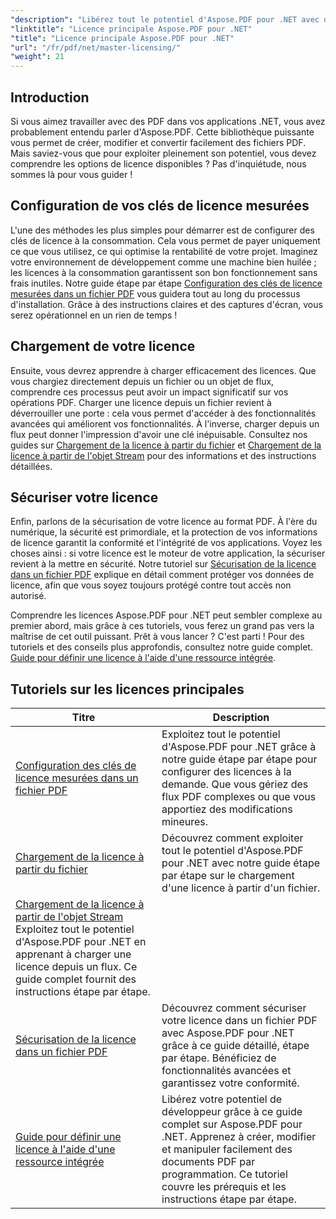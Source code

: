 ```yaml
---
"description": "Libérez tout le potentiel d'Aspose.PDF pour .NET avec des didacticiels détaillés sur les licences, la garantie de la conformité et l'optimisation de vos flux de travail PDF."
"linktitle": "Licence principale Aspose.PDF pour .NET"
"title": "Licence principale Aspose.PDF pour .NET"
"url": "/fr/pdf/net/master-licensing/"
"weight": 21
---
```


## Introduction

Si vous aimez travailler avec des PDF dans vos applications .NET, vous avez probablement entendu parler d'Aspose.PDF. Cette bibliothèque puissante vous permet de créer, modifier et convertir facilement des fichiers PDF. Mais saviez-vous que pour exploiter pleinement son potentiel, vous devez comprendre les options de licence disponibles ? Pas d'inquiétude, nous sommes là pour vous guider !

## Configuration de vos clés de licence mesurées
L'une des méthodes les plus simples pour démarrer est de configurer des clés de licence à la consommation. Cela vous permet de payer uniquement ce que vous utilisez, ce qui optimise la rentabilité de votre projet. Imaginez votre environnement de développement comme une machine bien huilée ; les licences à la consommation garantissent son bon fonctionnement sans frais inutiles. Notre guide étape par étape [Configuration des clés de licence mesurées dans un fichier PDF](./configureing-metered-license-keys/) vous guidera tout au long du processus d'installation. Grâce à des instructions claires et des captures d'écran, vous serez opérationnel en un rien de temps !

## Chargement de votre licence
Ensuite, vous devrez apprendre à charger efficacement des licences. Que vous chargiez directement depuis un fichier ou un objet de flux, comprendre ces processus peut avoir un impact significatif sur vos opérations PDF. Charger une licence depuis un fichier revient à déverrouiller une porte : cela vous permet d'accéder à des fonctionnalités avancées qui améliorent vos fonctionnalités. À l'inverse, charger depuis un flux peut donner l'impression d'avoir une clé inépuisable. Consultez nos guides sur [Chargement de la licence à partir du fichier](./loading-license-from-file/) et [Chargement de la licence à partir de l'objet Stream](./loading-license-from-stream-object/) pour des informations et des instructions détaillées.

## Sécuriser votre licence
Enfin, parlons de la sécurisation de votre licence au format PDF. À l'ère du numérique, la sécurité est primordiale, et la protection de vos informations de licence garantit la conformité et l'intégrité de vos applications. Voyez les choses ainsi : si votre licence est le moteur de votre application, la sécuriser revient à la mettre en sécurité. Notre tutoriel sur [Sécurisation de la licence dans un fichier PDF](./securing-license/) explique en détail comment protéger vos données de licence, afin que vous soyez toujours protégé contre tout accès non autorisé.

Comprendre les licences Aspose.PDF pour .NET peut sembler complexe au premier abord, mais grâce à ces tutoriels, vous ferez un grand pas vers la maîtrise de cet outil puissant. Prêt à vous lancer ? C'est parti ! Pour des tutoriels et des conseils plus approfondis, consultez notre guide complet. [Guide pour définir une licence à l'aide d'une ressource intégrée](./guide-to-set-license-using-embedded-resource/). 


## Tutoriels sur les licences principales
| Titre | Description |
| --- | --- | 
| [Configuration des clés de licence mesurées dans un fichier PDF](./configureing-metered-license-keys/) | Exploitez tout le potentiel d'Aspose.PDF pour .NET grâce à notre guide étape par étape pour configurer des licences à la demande. Que vous gériez des flux PDF complexes ou que vous apportiez des modifications mineures. |  
| [Chargement de la licence à partir du fichier](./loading-license-from-file/) | Découvrez comment exploiter tout le potentiel d'Aspose.PDF pour .NET avec notre guide étape par étape sur le chargement d'une licence à partir d'un fichier. |  
| [Chargement de la licence à partir de l'objet Stream](./loading-license-from-stream-object/) Exploitez tout le potentiel d'Aspose.PDF pour .NET en apprenant à charger une licence depuis un flux. Ce guide complet fournit des instructions étape par étape. |  
| [Sécurisation de la licence dans un fichier PDF](./securing-license/) | Découvrez comment sécuriser votre licence dans un fichier PDF avec Aspose.PDF pour .NET grâce à ce guide détaillé, étape par étape. Bénéficiez de fonctionnalités avancées et garantissez votre conformité. |  
| [Guide pour définir une licence à l'aide d'une ressource intégrée](./guide-to-set-license-using-embedded-resource/) | Libérez votre potentiel de développeur grâce à ce guide complet sur Aspose.PDF pour .NET. Apprenez à créer, modifier et manipuler facilement des documents PDF par programmation. Ce tutoriel couvre les prérequis et les instructions étape par étape. |